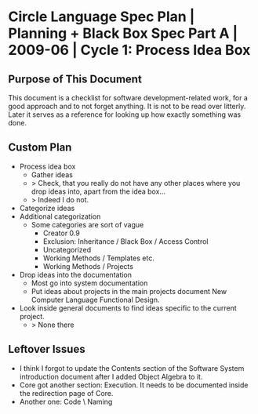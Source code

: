 ﻿Circle Language Spec Plan | Planning + Black Box Spec Part A | 2009-06 | Cycle 1: Process Idea Box
==================================================================================================


Purpose of This Document
------------------------

This document is a checklist for software development-related work, for a good approach and to not forget anything. It is not to be read over litterly. Later it serves as a reference for looking up how exactly something was done.


Custom Plan
------------

- Process idea box
    - Gather ideas
    - \> Check, that you really do not have any other places where you drop ideas into, apart from the idea box…
    - \> Indeed I do not.
- Categorize ideas
- Additional categorization
    - Some categories are sort of vague
        - Creator 0.9
        - Exclusion: Inheritance / Black Box / Access Control
        - Uncategorized
        - Working Methods / Templates etc.
        - Working Methods / Projects
- Drop ideas into the documentation
    - Most go into system documentation
    - Put ideas about projects in the main projects document  New Computer Language Functional Design.
- Look inside general documents to find ideas specific to the current project.
    - \> None there


Leftover Issues
---------------

- I think I forgot to update the Contents section of the Software System introduction document after I added Object Algebra to it.
- Core got another section: Execution. It needs to be documented inside the redirection page of Core.
- Another one: Code \ Naming

